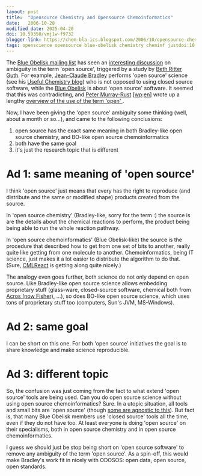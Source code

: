 ```yaml
---
layout: post
title:  "Opensource Chemistry and Opensource Chemoinformatics"
date:   2006-10-28
modified_date: 2025-04-20
doi: 10.59350/vmj1w-f9732
blogger-link: https://chem-bla-ics.blogspot.com/2006/10/opensource-chemistry-and-opensource.html
tags: openscience opensource blue-obelisk chemistry cheminf justdoi:10.1021/ci0502698
---
```


The [Blue Obelisk mailing list](http://hardly.cubic.uni-koeln.de/mailman/listinfo/blue-obelisk) has seen an
[interesting discussion](http://hardly.cubic.uni-koeln.de/pipermail/blue-obelisk/2006-September/thread.html) on ambiguity in the term 'open source',
triggered by a study by [Beth Ritter Guth](http://www.blogger.com/profile/19401667). For example, [Jean-Claude Bradley](http://www.blogger.com/profile/6833158)
performs 'open source' science (see his [Useful Chemistry blog](http://usefulchem.blogspot.com/)) who is not opposed to using
closed source software, while the [Blue Obelisk](http://www.blueobelisk.org/) is about 'open source' software. It seemed that
this was contradicting, and [Peter Murray-Rust](http://wwmm.ch.cam.ac.uk/wikis/wwmm/index.php/Peter_Murray_Rust)
[[wp](http://en.wikipedia.org/):[en](http://en.wikipedia.org/wiki/Peter_Murray-Rust)] wrote up a lengthy
[overview of the use of the term 'open' <i class="fa-solid fa-recycle fa-xs"></i>](https://blogs.ch.cam.ac.uk/pmr/2006/09/26/open/).

Now, I have been giving the 'open source' ambiguity some thinking (well, about a month or so...), and came to the following conclusions:

1. open source has the exact same meaning in both Bradley-like open source chemistry, and BO-like open source chemoinformatics
2. both have the same goal
3. it's just the research topic that is different

# Ad 1: same meaning of 'open source'

I think 'open source' just means that every has the right to reproduce (and distribute and the same or modified shape)
products created from the source.

In 'open source chemistry' (Bradley-like, sorry for the term :) the source is are the details about the chemical reactions
to perform, the product being being able to run the whole reaction pathway.

In 'open source chemoinformatics' (Blue Obelisk-like) the source is the procedure that described how to get from one set
of bits to another, really quite like getting from one molecule to another. Chemoinformatics, being IT science, just
makes it a lot easier to distribute the algorithm to do that. (Sure, [CMLReact](https://doi.org/10.1021/ci0502698)
is getting along quite nicely.)

The analogy even goes further, both science do not only depend on open source. Like Bradley-like open source science allows
embedding proprietary stuff (glass-ware, closed-source software, chemical both from [Acros (now Fisher)](http://www.fisherscientific.com/),
...), so does BO-like open source science, which uses tons of proprietary stuff too (computers, Sun's JVM, MS-Windows).

# Ad 2: same goal

I can be short on this one. For both 'open source' initiatives the goal is to share knowledge and make science reproducible.

# Ad 3: different topic

So, the confusion was just coming from the fact to what extend 'open source' tools are being used. Can you do open source
science without using open source chemoinformatics? Sure. In a utopic situation, all tools and small bits are 'open source'
(though [some are agnostic to this](http://wwmm.ch.cam.ac.uk/blogs/corbett/?p=7)). But fact is, that many Blue Obelisk members use 'closed source' tools all the time,
even if they do not have too. At least everyone is doing 'open source' on their specialisms, both in open source chemistry
and in open source chemoinformatics.

I guess we should just be stop being short on 'open source software' to remove any ambiguity of the term 'open source'.
As a spin-off, this would make Bradley's work fit in nicely with ODOSOS: open data, open source, open standards.
